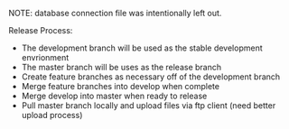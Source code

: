 NOTE: database connection file was intentionally left out. 

Release Process:
* The development branch will be used as the stable development envrionment
* The master branch will be uses as the release branch
* Create feature branches as necessary off of the development branch
* Merge feature branches into develop when complete
* Merge develop into master when ready to release
* Pull master branch locally and upload files via ftp client (need better upload process)